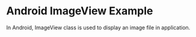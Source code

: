 # Android ImageView Example
In Android, ImageView class is used to display an image file in application. 
